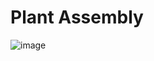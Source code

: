 # Plant Assembly 

![image](https://github.com/user-attachments/assets/eda2e48c-6546-484b-9ca5-9b8c3982cc8e)
